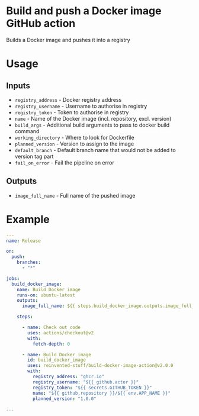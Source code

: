 #  Build and push a Docker image GitHub action

Builds a Docker image and pushes it into a registry

# Usage


## Inputs

* `registry_address` - Docker registry address
* `registry_username` - Username to authorise in registry
* `registry_token` - Token to authorise in registry
* `name` - Name of the Docker image (incl. repository, excl. version)
* `build_args` - Additional build arguments to pass to docker build command
* `working_directory` - Where to look for Dockerfile
* `planned_version` - Version to assign to the image
* `default_branch` - Default branch name that would not be added to version tag part
* `fail_on_error` - Fail the pipeline on error

## Outputs

* `image_full_name` - Full name of the pushed image

# Example

```yaml
---
name: Release

on:
  push:
    branches:
      - "*"

jobs:
  build_docker_image:
    name: Build Docker image
    runs-on: ubuntu-latest
    outputs:
      image_full_name: ${{ steps.build_docker_image.outputs.image_full_name }}

    steps:

      - name: Check out code
        uses: actions/checkout@v2
        with:
          fetch-depth: 0

      - name: Build Docker image
        id: build_docker_image
        uses: reinvented-stuff/build-docker-image-action@v2.0.0
        with:
          registry_address: "ghcr.io"
          registry_username: "${{ github.actor }}"
          registry_token: "${{ secrets.GITHUB_TOKEN }}"
          name: "${{ github.repository }}/${{ env.APP_NAME }}"
          planned_version: "1.0.0"

...

```